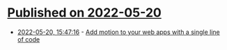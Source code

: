 # [Published on 2022-05-20](index.md)

* [2022-05-20, 15:47:16](https://news.ycombinator.com/item?id=31449044) - [Add motion to your web apps with a single line of code](https://github.com/formkit/auto-animate)

